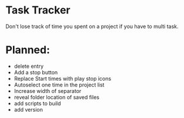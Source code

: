 # Task Tracker 

Don't lose track of time you spent on a project if you have to multi task.  

# Planned:
- delete entry
- Add a stop button
- Replace Start times with play stop icons
- Autoselect one time in the project list
- Increase width of separator
- reveal folder location of saved files
- add scripts to build
- add version